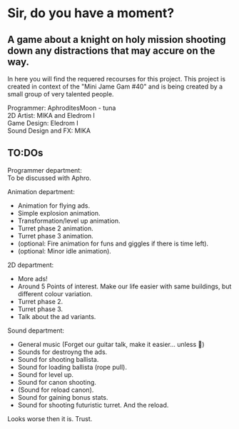 # Sir, do you have a moment?

## A game about a knight on holy mission shooting down any distractions that may accure on the way. 

In here you will find the requered recourses for this project. This project is created in context of the "Mini Jame Gam #40" and is being created by a small group of very talented people. 

Programmer: AphroditesMoon - tuna  
2D Artist: MIKA and Eledrom I  
Game Design: Eledrom I  
Sound Design and FX: MIKA  


## TO:DOs

Programmer department:  
To be discussed with Aphro.  
  
Animation department:  
- Animation for flying ads.  
- Simple explosion animation.  
- Transformation/level up animation. 
- Turret phase 2 animation.  
- Turret phase 3 animation.  
- (optional: Fire animation for funs and giggles if there is time left).  
- (optional: Minor idle animation).  

2D department:  
- More ads!  
- Around 5 Points of interest. Make our life easier with same buildings, but different colour variation.  
- Turret phase 2.  
- Turret phase 3.  
- Talk about the ad variants.  

Sound department:  
- General music (Forget our guitar talk, make it easier... unless :eyes:)  
- Sounds for destroyng the ads.  
- Sound for shooting ballista.  
- Sound for loading ballista (rope pull).  
- Sound for level up.  
- Sound for canon shooting.  
- (Sound for reload canon).  
- Sound for gaining bonus stats.  
- Sound for shooting futuristic turret. And the reload.  
  
Looks worse then it is. Trust.